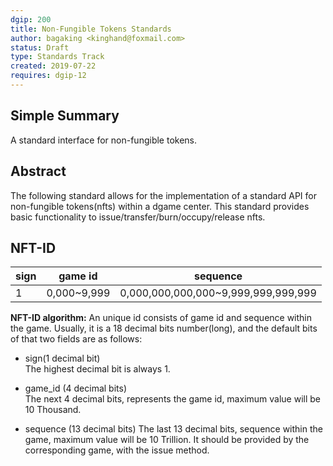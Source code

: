 ```yaml
---
dgip: 200
title: Non-Fungible Tokens Standards
author: bagaking <kinghand@foxmail.com>
status: Draft
type: Standards Track
created: 2019-07-22
requires: dgip-12
---
```


## Simple Summary

A standard interface for non-fungible tokens.

## Abstract

The following standard allows for the implementation of a standard API for non-fungible tokens(nfts) within a dgame center. This standard provides basic functionality to issue/transfer/burn/occupy/release nfts.

## NFT-ID

|sign|game id|sequence|
|--|--|--|
|1|0,000~9,999|0,000,000,000,000~9,999,999,999,999

**NFT-ID algorithm:** An unique id consists of game id and sequence within the game. Usually, it is a 18 decimal bits number(long), and the default bits of that two fields are as follows:

- sign(1 decimal bit)  
The highest decimal bit is always 1.

- game_id (4 decimal bits)  
The next 4 decimal bits, represents the game id, maximum value will be 10 Thousand.

- sequence (13 decimal bits)
The last 13 decimal bits, sequence within the game, maximum value will be 10 Trillion. It should be provided by the corresponding game, with the issue method.
